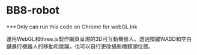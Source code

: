 # BB8-robot
***Only can run this code on Chrome for webGL.lnk

運用WebGL和three.js製作網頁呈現的3D可互動機器人。透過按鍵WASD和空白鍵進行機器人的移動和跳躍，也可以自行更改攝影機鏡頭位置。
